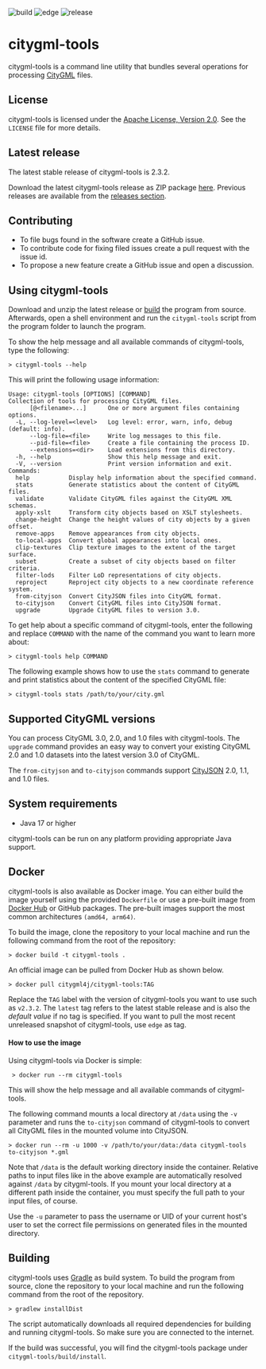 ![build](https://img.shields.io/github/actions/workflow/status/citygml4j/citygml-tools/citygml-tools-build.yml?logo=Gradle)
![edge](https://img.shields.io/github/actions/workflow/status/citygml4j/citygml-tools/docker-build-and-push-edge.yml?label=edge&logo=Docker&logoColor=white)
![release](https://img.shields.io/github/v/release/citygml4j/citygml-tools?display_name=tag)

# citygml-tools

citygml-tools is a command line utility that bundles several operations for processing
[CityGML](https://www.ogc.org/standards/citygml) files.

## License

citygml-tools is licensed under the [Apache License, Version 2.0](http://www.apache.org/licenses/LICENSE-2.0).
See the `LICENSE` file for more details.

## Latest release

The latest stable release of citygml-tools is 2.3.2.

Download the latest citygml-tools release as ZIP package
[here](https://github.com/citygml4j/citygml-tools/releases/latest). Previous releases are available from the
[releases section](https://github.com/citygml4j/citygml-tools/releases).

## Contributing

* To file bugs found in the software create a GitHub issue.
* To contribute code for fixing filed issues create a pull request with the issue id.
* To propose a new feature create a GitHub issue and open a discussion.

## Using citygml-tools

Download and unzip the latest release or [build](https://github.com/citygml4j/citygml-tools#building) the program from
source. Afterwards, open a shell environment and run the `citygml-tools` script from the program folder to launch the
program.

To show the help message and all available commands of citygml-tools, type the following:

    > citygml-tools --help

This will print the following usage information:

```
Usage: citygml-tools [OPTIONS] [COMMAND]
Collection of tools for processing CityGML files.
      [@<filename>...]      One or more argument files containing options.
  -L, --log-level=<level>   Log level: error, warn, info, debug (default: info).
      --log-file=<file>     Write log messages to this file.
      --pid-file=<file>     Create a file containing the process ID.
      --extensions=<dir>    Load extensions from this directory.
  -h, --help                Show this help message and exit.
  -V, --version             Print version information and exit.
Commands:
  help           Display help information about the specified command.
  stats          Generate statistics about the content of CityGML files.
  validate       Validate CityGML files against the CityGML XML schemas.
  apply-xslt     Transform city objects based on XSLT stylesheets.
  change-height  Change the height values of city objects by a given offset.
  remove-apps    Remove appearances from city objects.
  to-local-apps  Convert global appearances into local ones.
  clip-textures  Clip texture images to the extent of the target surface.
  subset         Create a subset of city objects based on filter criteria.
  filter-lods    Filter LoD representations of city objects.
  reproject      Reproject city objects to a new coordinate reference system.
  from-cityjson  Convert CityJSON files into CityGML format.
  to-cityjson    Convert CityGML files into CityJSON format.
  upgrade        Upgrade CityGML files to version 3.0.
```

To get help about a specific command of citygml-tools, enter the following and replace `COMMAND` with the name of
the command you want to learn more about:

    > citygml-tools help COMMAND

The following example shows how to use the `stats` command to generate and print statistics about the content
of the specified CityGML file:

    > citygml-tools stats /path/to/your/city.gml

## Supported CityGML versions

You can process CityGML 3.0, 2.0, and 1.0 files with citygml-tools. The `upgrade` command provides an
easy way to convert your existing CityGML 2.0 and 1.0 datasets into the latest version 3.0 of CityGML.

The `from-cityjson` and `to-cityjson` commands support [CityJSON](https://www.cityjson.org/) 2.0, 1.1, and 1.0 files.

## System requirements

* Java 17 or higher

citygml-tools can be run on any platform providing appropriate Java support.

## Docker

citygml-tools is also available as Docker image. You can either build the image yourself using the provided `Dockerfile`
or use a pre-built image from [Docker Hub](https://hub.docker.com/r/citygml4j/citygml-tools) or GitHub packages.
The pre-built images support the most common architectures `(amd64, arm64)`.

To build the image, clone the repository to your local machine and run the following command from the root of the
repository:

    > docker build -t citygml-tools .

An official image can be pulled from Docker Hub as shown below.

    > docker pull citygml4j/citygml-tools:TAG

Replace the `TAG` label with the version of citygml-tools you want to use such as `v2.3.2`. The `latest` tag
refers to the latest stable release and is also the _default value_ if no tag is specified. If you want to pull the
most recent unreleased snapshot of citygml-tools, use `edge` as tag.

#### How to use the image

Using citygml-tools via Docker is simple:

     > docker run --rm citygml-tools

This will show the help message and all available commands of citygml-tools.

The following command mounts a local directory at `/data` using the `-v` parameter and runs the `to-cityjson` command
of citygml-tools to convert all CityGML files in the mounted volume into CityJSON.

    > docker run --rm -u 1000 -v /path/to/your/data:/data citygml-tools to-cityjson *.gml

Note that `/data` is the default working directory inside the container. Relative paths to input files like
in the above example are automatically resolved against `/data` by citygml-tools. If you mount your local directory at
a different path inside the container, you must specify the full path to your input files, of course. 

Use the `-u` parameter to pass the username or UID of your current host's user to set the correct file permissions on
generated files in the mounted directory.

## Building

citygml-tools uses [Gradle](https://gradle.org/) as build system. To build the program from source, clone the
repository to your local machine and run the following command from the root of the repository.

    > gradlew installDist

The script automatically downloads all required dependencies for building and running citygml-tools. So make sure you
are connected to the internet.

If the build was successful, you will find the citygml-tools package under `citygml-tools/build/install`.